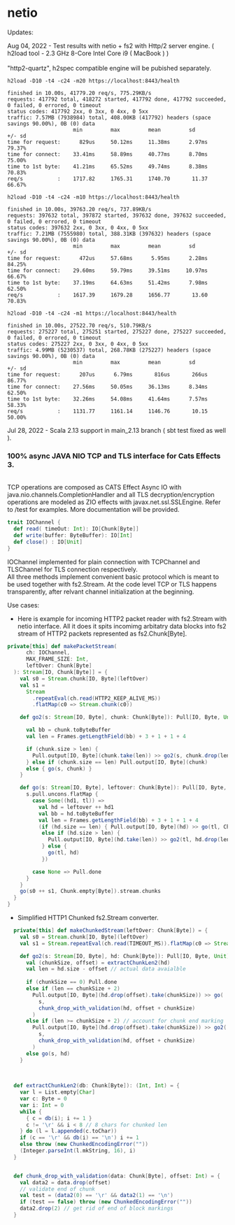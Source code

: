 # netio

Updates:

Aug 04, 2022 - Test results with netio + fs2 with Http/2 server engine. ( h2load tool - 2.3 GHz 8-Core Intel Core i9 ( MacBook ) )
<br><br>
"http2-quartz", h2spec compatible engine will be pubished separately.

```
h2load -D10 -t4 -c24 -m20 https://localhost:8443/health

finished in 10.00s, 41779.20 req/s, 775.29KB/s
requests: 417792 total, 418272 started, 417792 done, 417792 succeeded, 0 failed, 0 errored, 0 timeout
status codes: 417792 2xx, 0 3xx, 0 4xx, 0 5xx
traffic: 7.57MB (7938984) total, 408.00KB (417792) headers (space savings 90.00%), 0B (0) data
                     min         max         mean         sd        +/- sd
time for request:      829us     50.12ms     11.38ms      2.97ms    79.37%
time for connect:    33.41ms     58.89ms     40.77ms      8.70ms    75.00%
time to 1st byte:    41.21ms     65.52ms     49.74ms      8.38ms    70.83%
req/s           :    1717.82     1765.31     1740.70       11.37    66.67%
```

```
h2load -D10 -t4 -c24 -m10 https://localhost:8443/health

finished in 10.00s, 39763.20 req/s, 737.89KB/s
requests: 397632 total, 397872 started, 397632 done, 397632 succeeded, 0 failed, 0 errored, 0 timeout
status codes: 397632 2xx, 0 3xx, 0 4xx, 0 5xx
traffic: 7.21MB (7555980) total, 388.31KB (397632) headers (space savings 90.00%), 0B (0) data
                     min         max         mean         sd        +/- sd
time for request:      472us     57.68ms      5.95ms      2.28ms    84.25%
time for connect:    29.60ms     59.79ms     39.51ms     10.97ms    66.67%
time to 1st byte:    37.19ms     64.63ms     51.42ms      7.98ms    62.50%
req/s           :    1617.39     1679.28     1656.77       13.60    70.83%
```

```
h2load -D10 -t4 -c24 -m1 https://localhost:8443/health 
 
finished in 10.00s, 27522.70 req/s, 510.79KB/s
requests: 275227 total, 275251 started, 275227 done, 275227 succeeded, 0 failed, 0 errored, 0 timeout
status codes: 275227 2xx, 0 3xx, 0 4xx, 0 5xx
traffic: 4.99MB (5230537) total, 268.78KB (275227) headers (space savings 90.00%), 0B (0) data
                     min         max         mean         sd        +/- sd
time for request:      207us      6.79ms       816us       266us    86.77%
time for connect:    27.56ms     50.05ms     36.13ms      8.34ms    62.50%
time to 1st byte:    32.26ms     54.08ms     41.64ms      7.57ms    58.33%
req/s           :    1131.77     1161.14     1146.76       10.15    50.00%
```

Jul 28, 2022 - Scala 2.13 support in main_2.13 branch ( sbt test fixed as well ). 

### 100% async JAVA NIO TCP and TLS interface for Cats Effects 3.
<br>TCP operations are composed as CATS Effect Async IO with java.nio.channels.CompletionHandler and all TLS decryption/encryption operations are modeled as ZIO effects with javax.net.ssl.SSLEngine.
Refer to /test for examples. More documentation will be provided.


```scala
trait IOChannel {
  def read( timeOut: Int): IO[Chunk[Byte]]
  def write(buffer: ByteBuffer): IO[Int]
  def close() : IO[Unit]
}
```


IOChannel implemented for plain connection with TCPChannel and TLSChannel for TLS connection respectively.<br> All three methods implement convenient basic protocol which is meant to be used together with fs2.Stream. At the code level TCP or TLS happens transparently, after relvant channel initialization at the beginning.

Use cases:<br>

* Here is example for incoming HTTP2 packet reader with fs2.Stream with netio interface. All it does it spits incomimg arbitatry data blocks into fs2 stream of HTTP2 packets represented as fs2.Chunk[Byte].

```scala
private[this] def makePacketStream(
      ch: IOChannel,
      MAX_FRAME_SIZE: Int,
      leftOver: Chunk[Byte]
  ): Stream[IO, Chunk[Byte]] = {
    val s0 = Stream.chunk[IO, Byte](leftOver)
    val s1 =
      Stream
        .repeatEval(ch.read(HTTP2_KEEP_ALIVE_MS))
        .flatMap(c0 => Stream.chunk(c0))

    def go2(s: Stream[IO, Byte], chunk: Chunk[Byte]): Pull[IO, Byte, Unit] = {

      val bb = chunk.toByteBuffer
      val len = Frames.getLengthField(bb) + 3 + 1 + 1 + 4

      if (chunk.size > len) {
        Pull.output[IO, Byte](chunk.take(len)) >> go2(s, chunk.drop(len))
      } else if (chunk.size == len) Pull.output[IO, Byte](chunk)
      else { go(s, chunk) }
    }

    def go(s: Stream[IO, Byte], leftover: Chunk[Byte]): Pull[IO, Byte, Unit] = {
      s.pull.uncons.flatMap {
        case Some((hd1, tl)) =>
          val hd = leftover ++ hd1
          val bb = hd.toByteBuffer
          val len = Frames.getLengthField(bb) + 3 + 1 + 1 + 4
          (if (hd.size == len) { Pull.output[IO, Byte](hd) >> go(tl, Chunk.empty[Byte]) }
           else if (hd.size > len) {
             Pull.output[IO, Byte](hd.take(len)) >> go2(tl, hd.drop(len)) >> go(tl, Chunk.empty[Byte])
           } else {
             go(tl, hd)
           })

        case None => Pull.done
      }
    }
    go(s0 ++ s1, Chunk.empty[Byte]).stream.chunks
  }
}
```

* Simplified HTTP1 Chunked fs2.Stream converter.

```scala
  private[this] def makeChunkedStream(leftOver: Chunk[Byte]) = {
    val s0 = Stream.chunk[IO, Byte](leftOver)
    val s1 = Stream.repeatEval(ch.read(TIMEOUT_MS)).flatMap(c0 => Stream.chunk(c0))

    def go2(s: Stream[IO, Byte], hd: Chunk[Byte]): Pull[IO, Byte, Unit] = {
      val (chunkSize, offset) = extractChunkLen2(hd)
      val len = hd.size - offset // actual data avaialble
 
      if (chunkSize == 0) Pull.done
      else if (len == chunkSize + 2)
        Pull.output[IO, Byte](hd.drop(offset).take(chunkSize)) >> go(
          s,
          chunk_drop_with_validation(hd, offset + chunkSize)
        )
      else if (len >= chunkSize + 2) // account for chunk end marking
        Pull.output[IO, Byte](hd.drop(offset).take(chunkSize)) >> go2(
          s,
          chunk_drop_with_validation(hd, offset + chunkSize)
        )
      else go(s, hd)
    }
    
    

  def extractChunkLen2(db: Chunk[Byte]): (Int, Int) = {
    var l = List.empty[Char]
    var c: Byte = 0
    var i: Int = 0
    while {
      { c = db(i); i += 1 }
      c != '\r' && i < 8 // 8 chars for chunked len
    } do (l = l.appended(c.toChar))
    if (c == '\r' && db(i) == '\n') i += 1
    else throw (new ChunkedEncodingError(""))
    (Integer.parseInt(l.mkString, 16), i)
  }


  def chunk_drop_with_validation(data: Chunk[Byte], offset: Int) = {
    val data2 = data.drop(offset)
    // validate end of chunk
    val test = (data2(0) == '\r' && data2(1) == '\n')
    if (test == false) throw (new ChunkedEncodingError(""))
    data2.drop(2) // get rid of end of block markings
  }
  
  ```







